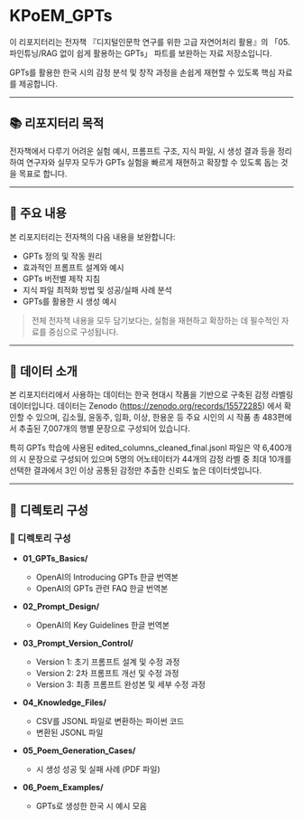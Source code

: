 # KPoEM\_GPTs

이 리포지터리는 전자책 『디지털인문학 연구를 위한 고급 자연어처리 활용』의 「05. 파인튜닝/RAG 없이 쉽게 활용하는 GPTs」 파트를 보완하는 자료 저장소입니다.

GPTs를 활용한 한국 시의 감정 분석 및 창작 과정을 손쉽게 재현할 수 있도록 핵심 자료를 제공합니다.

---

## 📚 리포지터리 목적

전자책에서 다루기 어려운 실험 예시, 프롬프트 구조, 지식 파일, 시 생성 결과 등을 정리하여 연구자와 실무자 모두가 GPTs 실험을 빠르게 재현하고 확장할 수 있도록 돕는 것을 목표로 합니다.

---

## 📝 주요 내용

본 리포지터리는 전자책의 다음 내용을 보완합니다:

* GPTs 정의 및 작동 원리
* 효과적인 프롬프트 설계와 예시
* GPTs 버전별 제작 지침
* 지식 파일 최적화 방법 및 성공/실패 사례 분석
* GPTs를 활용한 시 생성 예시

> 전체 전자책 내용을 모두 담기보다는, 실험을 재현하고 확장하는 데 필수적인 자료를 중심으로 구성됩니다.

---

## 📁 데이터 소개

본 리포지터리에서 사용하는 데이터는 한국 현대시 작품을 기반으로 구축된 감정 라벨링 데이터입니다. 데이터는 Zenodo (https://zenodo.org/records/15572285) 에서 확인할 수 있으며, 김소월, 윤동주, 임화, 이상, 한용운 등 주요 시인의 시 작품 총 483편에서 추출된 7,007개의 행별 문장으로 구성되어 있습니다.

특히 GPTs 학습에 사용된 edited_columns_cleaned_final.jsonl 파일은 약 6,400개의 시 문장으로 구성되어 있으며 5명의 어노테이터가 44개의 감정 라벨 중 최대 10개를 선택한 결과에서 3인 이상 공통된 감정만 추출한 신뢰도 높은 데이터셋입니다.

---

## 📁 디렉토리 구성

### 📁 디렉토리 구성

- **01_GPTs_Basics/**
  - OpenAI의 Introducing GPTs 한글 번역본
  - OpenAI의 GPTs 관련 FAQ 한글 번역본

- **02_Prompt_Design/**
  - OpenAI의 Key Guidelines 한글 번역본

- **03_Prompt_Version_Control/**
  - Version 1: 초기 프롬프트 설계 및 수정 과정
  - Version 2: 2차 프롬프트 개선 및 수정 과정
  - Version 3: 최종 프롬프트 완성본 및 세부 수정 과정

- **04_Knowledge_Files/**
  - CSV를 JSONL 파일로 변환하는 파이썬 코드
  - 변환된 JSONL 파일

- **05_Poem_Generation_Cases/**
  - 시 생성 성공 및 실패 사례 (PDF 파일)

- **06_Poem_Examples/**
  - GPTs로 생성한 한국 시 예시 모음




